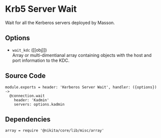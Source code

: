 
# Krb5 Server Wait

Wait for all the Kerberos servers deployed by Masson.

## Options

* `wait_kdc` ([[obj]])   
  Array or multi-dimentianal array containing objects with the host and port
  information to the KDC.

## Source Code

    module.exports = header: 'Kerberos Server Wait', handler: ({options}) ->
      @connection.wait
        header: 'Kadmin'
        servers: options.kadmin

## Dependencies

    array = require '@nikita/core/lib/misc/array'
